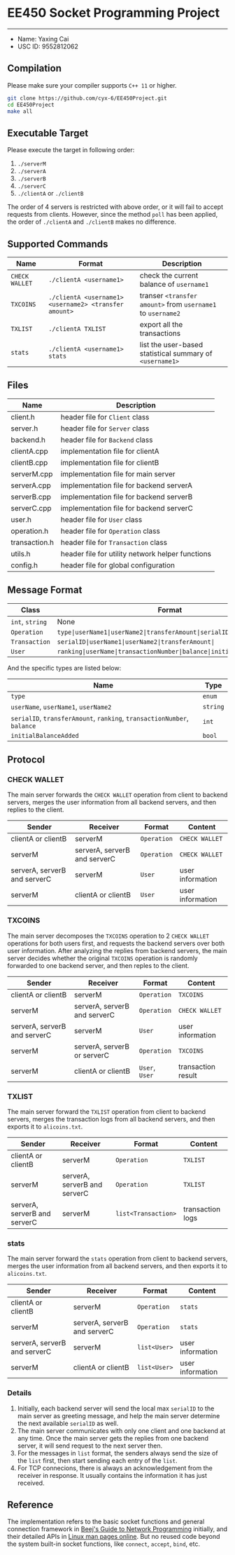 # EE450 Socket Programming Project

------
- Name: Yaxing Cai
- USC ID: 9552812062

## Compilation

Please make sure your compiler supports `C++ 11` or higher.

```bash
git clone https://github.com/cyx-6/EE450Project.git
cd EE450Project
make all
```

## Executable Target

Please execute the target in following order:

1. `./serverM`
2. `./serverA`
3. `./serverB`
4. `./serverC`
5. `./clientA` or `./clientB`

The order of 4 servers is restricted with above order, or it will fail to accept requests from clients. However, since the method `poll` has been applied, the order of `./clientA` and `./clientB` makes no difference.

## Supported Commands

| Name | Format | Description |
| --- | --- | --- |
| `CHECK WALLET` | `./clientA <username1>` | check the current balance of `username1` |
| `TXCOINS` | `./clientA <username1> <username2> <transfer amount>` | transer `<transfer amount>` from `username1` to `username2` |
| `TXLIST` | `./clientA TXLIST` | export all the transactions |
| `stats` | `./clientA <username1> stats` | list the user-based statistical summary of `<username1>` |

## Files

| Name | Description |
| --- | --- |
| client.h | header file for `Client` class |
| server.h | header file for `Server` class |
| backend.h | header file for `Backend` class |
| clientA.cpp | implementation file for clientA |
| clientB.cpp | implementation file for clientB |
| serverM.cpp | implementation file for main server |
| serverA.cpp | implementation file for backend serverA |
| serverB.cpp | implementation file for backend serverB |
| serverC.cpp | implementation file for backend serverC |
| user.h | header file for `User` class |
| operation.h | header file for `Operation` class |
| transaction.h | header file for `Transaction` class |
| utils.h | header file for utility network helper functions |
| config.h | header file for global configuration |

## Message Format

| Class | Format |
| --- | --- |
| `int`, `string`| None |
| `Operation` | `type\|userName1\|userName2\|transferAmount\|serialID\|` |
| `Transaction` | `serialID\|userName1\|userName2\|transferAmount\|` |
| `User` | `ranking\|userName\|transactionNumber\|balance\|initialBalanceAdded\|` |

And the specific types are listed below:

| Name | Type |
| --- | --- |
| `type` | `enum` |
| `userName`, `userName1`, `userName2` | `string` |
| `serialID`, `transferAmount`, `ranking`, `transactionNumber`, `balance` | `int` |
| `initialBalanceAdded` | `bool` |

## Protocol

### CHECK WALLET

The main server forwards the `CHECK WALLET` operation from client to backend servers, merges the user information from all backend servers, and then replies to the client.

| Sender | Receiver | Format | Content |
| --- | --- | --- | --- |
| clientA or clientB | serverM | `Operation` | `CHECK WALLET` |
| serverM | serverA, serverB and serverC | `Operation` | `CHECK WALLET` |
| serverA, serverB and serverC | serverM | `User` | user information |
| serverM | clientA or clientB | `User` | user information |

### TXCOINS

The main server decomposes the `TXCOINS` operation to 2 `CHECK WALLET` operations for both users first, and requests the backend servers over both user information. After analyzing the replies from backend servers, the main server decides whether the original `TXCOINS` operation is randomly forwarded to one backend server, and then reples to the client.

| Sender | Receiver | Format | Content |
| --- | --- | --- | --- |
| clientA or clientB | serverM | `Operation` | `TXCOINS` |
| serverM | serverA, serverB and serverC | `Operation` | `CHECK WALLET` |
| serverA, serverB and serverC | serverM | `User` | user information |
| serverM | serverA, serverB or serverC | `Operation` | `TXCOINS` |
| serverM | clientA or clientB | `User`, `User` | transaction result |

### TXLIST
The main server forward the `TXLIST` operation from client to backend servers, merges the transaction logs from all backend servers, and then exports it to `alicoins.txt`.

| Sender | Receiver | Format | Content |
| --- | --- | --- | --- |
| clientA or clientB | serverM | `Operation` | `TXLIST` |
| serverM | serverA, serverB and serverC | `Operation` | `TXLIST` |
| serverA, serverB and serverC | serverM | `list<Transaction>` | transaction logs |

### stats
The main server forward the `stats` operation from client to backend servers, merges the user information from all backend servers, and then exports it to `alicoins.txt`.

| Sender | Receiver | Format | Content |
| --- | --- | --- | --- |
| clientA or clientB | serverM | `Operation` | `stats` |
| serverM | serverA, serverB and serverC | `Operation` | `stats` |
| serverA, serverB and serverC | serverM | `list<User>` | user information |
| serverM | clientA or clientB | `list<User>` | user information |

### Details

1. Initially, each backend server will send the local max `serialID` to the main server as greeting message, and help the main server determine the next available `serialID` as well.
2. The main server communicates with only one client and one backend at any time. Once the main server gets the replies from one backend server, it will send request to the next server then.
2. For the messages in `list` format, the senders always send the size of the `list` first, then start sending each entry of the `list`.
3.  For TCP connecions, there is always an acknowledgement from the receiver in response. It usually contains the information it has just received.

## Reference
The implementation refers to the basic socket functions and general connection framework in [Beej's Guide to Network Programming][1] initially, and their detailed APIs in [Linux man pages online][2]. But no reused code beyond the system built-in socket functions, like `connect`, `accept`, `bind`, etc.

[1]: https://beej.us/guide/bgnet/html/
[2]: https://man7.org/linux/man-pages/index.html